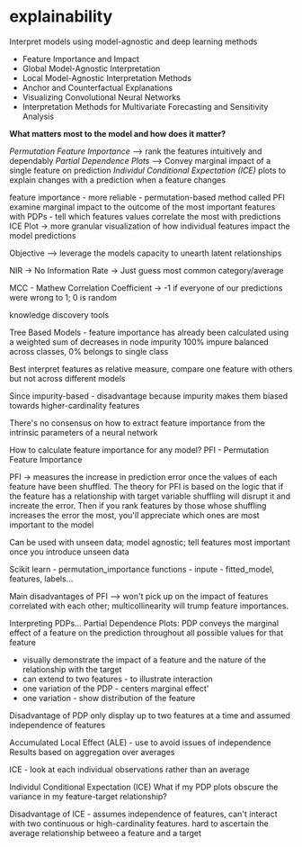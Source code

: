 # explainability

Interpret models using model-agnostic and deep learning methods

- Feature Importance and Impact
- Global Model-Agnostic Interpretation
- Local Model-Agnostic Interpretation Methods
- Anchor and Counterfactual Explanations
- Visualizing Convolutional Neural Networks
- Interpretation Methods for Multivariate Forecasting and Sensitivity Analysis

**What matters most to the model and how does it matter?**

_Permutation Feature Importance_ --> rank the features intuitively and dependably
_Partial Dependence Plots_ --> Convey marginal impact of a single feature on prediction
_Individul Conditional Expectation (ICE)_ plots to explain changes with a prediction when a feature changes

feature importance - more reliable - permutation-based method called PFI
examine marginal impact to the outcome of the most important features with PDPs - tell which features values correlate the most with predictions
ICE Plot -> more granular visualization of how individual features impact the model predictions

Objective --> leverage the models capacity to unearth latent relationships

NIR -> No Information Rate -> Just guess most common category/average

MCC - Mathew Correlation Coefficient -> -1 if everyone of our predictions were wrong to 1; 0 is random

knowledge discovery tools

Tree Based Models - feature importance has already been calculated using a weighted sum of decreases in node impurity
100% impure balanced across classes, 0% belongs to single class

Best interpret features as relative measure, compare one feature with others but not across different models

Since impurity-based - disadvantage because impurity makes them biased towards higher-cardinality features

There's no consensus on how to extract feature importance from the intrinsic parameters of a neural network

How to calculate feature importance for any model? PFI - Permutation Feature Importance

PFI -> measures the increase in prediction error once the values of each feature have been shuffled.
The theory for PFI is based on the logic that if the feature has a relationship with target variable
shuffling will disrupt it and increate the error. Then if you rank features by those whose shuffling increases the error
the most, you'll appreciate which ones are most important to the model

Can be used with unseen data; model agnostic; tell features most important once you introduce unseen data

Scikit learn - permutation_importance functions - inpute - fitted_model, features, labels...

Main disadvantages of PFI --> won't pick up on the impact of features correlated with each other; multicollinearity will trump feature importances.

Interpreting PDPs... Partial Dependence Plots:
PDP conveys the marginal effect of a feature on the prediction throughout all possible values for that feature

- visually demonstrate the impact of a feature and the nature of the relationship with the target
- can extend to two features - to illustrate interaction
- one variation of the PDP - centers marginal effect'
- one variation - show distribution of the feature

Disadvantage of PDP
only display up to two features at a time and assumed independence of features

Accumulated Local Effect (ALE) - use to avoid issues of independence
Results based on aggregation over averages

ICE - look at each individual observations rather than an average

Individul Conditional Expectation (ICE)
What if my PDP plots obscure the variance in my feature-target relationship?

Disadvantage of ICE - assumes independence of features, can't interact with two continuous or high-cardinality features.
hard to ascertain the average relationship betweeo a feature and a target
